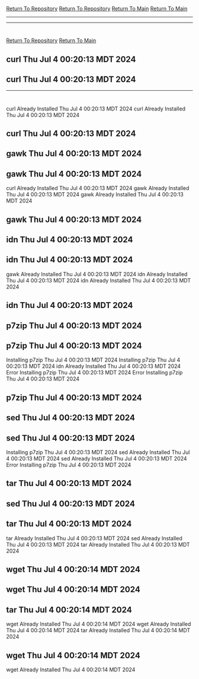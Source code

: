 [Return To Repository](https://github.com/DigitalWarrior/piholeparser/)
[Return To Repository](https://github.com/DigitalWarrior/piholeparser/)
[Return To Main](https://github.com/DigitalWarrior/piholeparser/blob/master/RecentRunLogs/Mainlog.md)
[Return To Main](https://github.com/DigitalWarrior/piholeparser/blob/master/RecentRunLogs/Mainlog.md)
____________________________________
____________________________________
# 
# 
[Return To Repository](https://github.com/DigitalWarrior/piholeparser/)
[Return To Main](https://github.com/DigitalWarrior/piholeparser/blob/master/RecentRunLogs/Mainlog.md)
## curl Thu Jul  4 00:20:13 MDT 2024
## curl Thu Jul  4 00:20:13 MDT 2024
____________________________________
# 
curl Already Installed Thu Jul  4 00:20:13 MDT 2024
curl Already Installed Thu Jul  4 00:20:13 MDT 2024
## curl Thu Jul  4 00:20:13 MDT 2024
## gawk Thu Jul  4 00:20:13 MDT 2024
## gawk Thu Jul  4 00:20:13 MDT 2024
curl Already Installed Thu Jul  4 00:20:13 MDT 2024
gawk Already Installed Thu Jul  4 00:20:13 MDT 2024
gawk Already Installed Thu Jul  4 00:20:13 MDT 2024
## gawk Thu Jul  4 00:20:13 MDT 2024
## idn Thu Jul  4 00:20:13 MDT 2024
## idn Thu Jul  4 00:20:13 MDT 2024
gawk Already Installed Thu Jul  4 00:20:13 MDT 2024
idn Already Installed Thu Jul  4 00:20:13 MDT 2024
idn Already Installed Thu Jul  4 00:20:13 MDT 2024
## idn Thu Jul  4 00:20:13 MDT 2024
## p7zip Thu Jul  4 00:20:13 MDT 2024
## p7zip Thu Jul  4 00:20:13 MDT 2024
Installing p7zip Thu Jul  4 00:20:13 MDT 2024
Installing p7zip Thu Jul  4 00:20:13 MDT 2024
idn Already Installed Thu Jul  4 00:20:13 MDT 2024
Error Installing p7zip Thu Jul  4 00:20:13 MDT 2024
Error Installing p7zip Thu Jul  4 00:20:13 MDT 2024
## p7zip Thu Jul  4 00:20:13 MDT 2024
## sed Thu Jul  4 00:20:13 MDT 2024
## sed Thu Jul  4 00:20:13 MDT 2024
Installing p7zip Thu Jul  4 00:20:13 MDT 2024
sed Already Installed Thu Jul  4 00:20:13 MDT 2024
sed Already Installed Thu Jul  4 00:20:13 MDT 2024
Error Installing p7zip Thu Jul  4 00:20:13 MDT 2024
## tar Thu Jul  4 00:20:13 MDT 2024
## sed Thu Jul  4 00:20:13 MDT 2024
## tar Thu Jul  4 00:20:13 MDT 2024
tar Already Installed Thu Jul  4 00:20:13 MDT 2024
sed Already Installed Thu Jul  4 00:20:13 MDT 2024
tar Already Installed Thu Jul  4 00:20:13 MDT 2024
## wget Thu Jul  4 00:20:14 MDT 2024
## wget Thu Jul  4 00:20:14 MDT 2024
## tar Thu Jul  4 00:20:14 MDT 2024
wget Already Installed Thu Jul  4 00:20:14 MDT 2024
wget Already Installed Thu Jul  4 00:20:14 MDT 2024
tar Already Installed Thu Jul  4 00:20:14 MDT 2024
## wget Thu Jul  4 00:20:14 MDT 2024
wget Already Installed Thu Jul  4 00:20:14 MDT 2024
